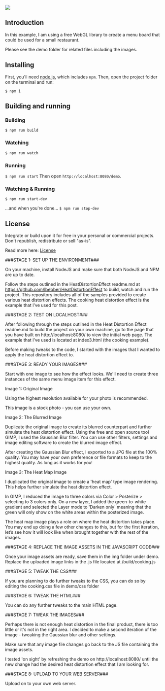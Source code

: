 <a href="http://hannahsuarez.me/projects/HeatDistortion/demo/index.html" target="_blank"><img src="http://hannahsuarez.me/projects/MISC/heatdistortion.png"></a>

## Introduction

In this example, I am using a free WebGL library to create a menu board that could be used for a small restaurant. 

Please see the demo folder for related files including the images.

## Installing
First, you'll need [node.js](https://nodejs.org/), which includes `npm`. Then, open the project folder on the terminal and run:

`$ npm i`

## Building and running
### Building
`$ npm run build`

### Watching
`$ npm run watch`

### Running
`$ npm run start`
Then open `http://localhost:8080/demo`.

### Watching & Running
`$ npm run start-dev`

...and when you're done...
`$ npm run stop-dev`

## License

Integrate or build upon it for free in your personal or commercial projects. Don't republish, redistribute or sell "as-is".

Read more here: [License](http://tympanus.net/codrops/licensing/)

###STAGE 1: SET UP THE ENVIRONMENT###

On your machine, install NodeJS and make sure that both NodeJS and NPM are up to date. 

Follow the steps outlined in the HeatDistortionEffect readme.md at https://github.com/lbebber/HeatDistortionEffect to build, watch and run the project. This repository includes all of the samples provided to create various heat distortion effects. The cooking heat distortion effect is the example that I've used for this post.

###STAGE 2: TEST ON LOCALHOST###

After following through the steps outlined in the Heat Distortion Effect readme.md to build the project on your own machine, go to the page that you have built on http://localhost:8080/ to view the initial web page. The example that I've used is located at index3.html (the cooking example).

Before making tweaks to the code, I started with the images that I wanted to apply the heat distortion effect to.

###STAGE 3: READY YOUR IMAGES###

Start with one image to see how the effect looks. We'll need to create three instances of the same menu image item for this effect.

Image 1: Original Image

Using the highest resolution available for your photo is recommended. 

This image is a stock photo - you can use your own.

Image 2: The Blurred Image

Duplicate the original image to create its blurred counterpart and further simulate the heat distortion effect. Using the free and open source tool GIMP, I used the Gaussian Blur filter. You can use other filters, settings and image editing software to create the blurred image effect.

After creating the Gaussian Blur effect, I exported to a JPG file at the 100% quality. You may have your own preference or file formats to keep to the highest quality. As long as it works for you!

Image 3: The Heat Map Image

I duplicated the original image to create a 'heat map' type image rendering. This helps further simulate the heat distortion effect.

In GIMP, I reduced the image to three colors via Color > Posterize > selecting to 3 colors only. On a new layer, I added the green-to-white gradient and selected the Layer mode to 'Darken only' meaning that the green will only show on the white areas within the posterized image. 

The heat map image plays a role on where the heat distortion takes place. You may end up doing a few other changes to this, but for the first iteration, let’s see how it will look like when brought together with the rest of the images.

###STAGE 4: REPLACE THE IMAGE ASSETS IN THE JAVASCRIPT CODE###

Once your image assets are ready, save them in the img folder under demo. Replace the uploaded image links in the .js file located at /build/cooking.js

###STAGE 5: TWEAK THE CSS###

If you are planning to do further tweaks to the CSS, you can do so by editing the cooking.css file in demo/css folder

###STAGE 6: TWEAK THE HTML###

You can do any further tweaks to the main HTML page.

###STAGE 7: TWEAK THE IMAGES###

Perhaps there is not enough heat distortion in the final product, there is too little or it's not in the right area. I decided to make a second iteration of the image - tweaking the Gaussian blur and other settings.

Make sure that any image file changes go back to the JS file containing the image assets. 

I tested 'on sight' by refreshing the demo on http://localhost:8080/ until the new change had the desired heat distortion effect that I am looking for.

###STAGE 8: UPLOAD TO YOUR WEB SERVER###

Upload on to your own web server. 